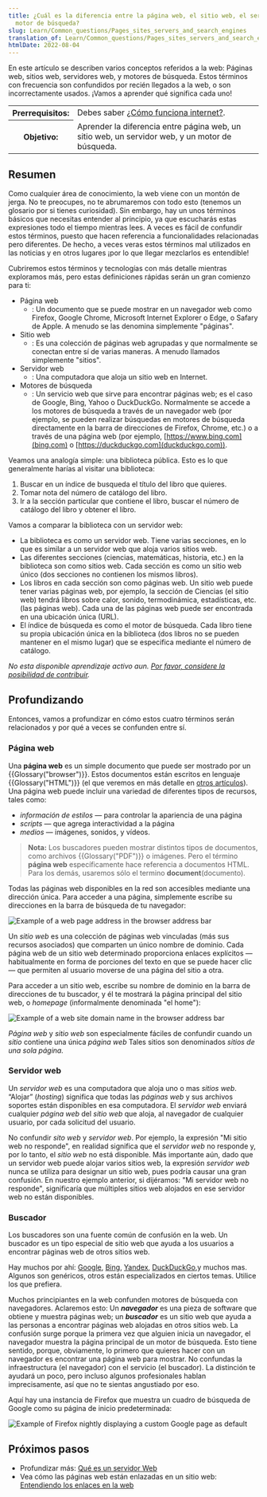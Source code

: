 ```yaml
---
title: ¿Cuál es la diferencia entre la página web, el sitio web, el servidor web y el
  motor de búsqueda?
slug: Learn/Common_questions/Pages_sites_servers_and_search_engines
translation_of: Learn/Common_questions/Pages_sites_servers_and_search_engines
htmlDate: 2022-08-04
---
```

En este artículo se describen varios conceptos referidos a la web: Páginas web, sitios web, servidores web, y motores de búsqueda. Estos términos con frecuencia son confundidos por recién llegados a la web, o son incorrectamente usados. ¡Vamos a aprender qué significa cada uno!

<table>
  <tbody>
    <tr>
      <th scope="row">Prerrequisitos:</th>
      <td>
        Debes saber
        <a href="/es/docs/Learn/Common_questions/How_does_the_Internet_work"
          >¿Cómo funciona internet?</a
        >.
      </td>
    </tr>
    <tr>
      <th scope="row">Objetivo:</th>
      <td>
        Aprender la diferencia entre página web, un sitio web, un servidor web,
        y un motor de búsqueda.
      </td>
    </tr>
  </tbody>
</table>

## Resumen

Como cualquier área de conocimiento, la web viene con un montón de jerga. No te preocupes, no te abrumaremos con todo esto (tenemos un glosario por si tienes curiosidad). Sin embargo, hay un unos términos básicos que necesitas entender al principio, ya que escucharás estas expresiones todo el tiempo mientras lees. A veces es fácil de confundir estos términos, puesto que hacen referencia a funcionalidades relacionadas pero diferentes. De hecho, a veces veras estos términos mal utilizados en las noticias y en otros lugares ¡por lo que llegar mezclarlos es entendible!

Cubriremos estos términos y tecnologías con más detalle mientras exploramos más, pero estas definiciones rápidas serán un gran comienzo para ti:

- Página web
  - : Un documento que se puede mostrar en un navegador web como Firefox, Google Chrome, Microsoft Internet Explorer o Edge, o Safary de Apple. A menudo se las denomina simplemente "páginas".
- Sitio web
  - : Es una colección de páginas web agrupadas y que normalmente se conectan entre sí de varias maneras. A menudo llamados simplemente "sitios".
- Servidor web
  - : Una computadora que aloja un sitio web en Internet.
- Motores de búsqueda
  - : Un servicio web que sirve para encontrar páginas web; es el caso de Google, Bing, Yahoo o DuckDuckGo. Normalmente se accede a los motores de búsqueda a través de un navegador web (por ejemplo, se pueden realizar búsquedas en motores de búsqueda directamente en la barra de direcciones de Firefox, Chrome, etc.) o a través de una página web (por ejemplo, [https://www.bing.com](bing.com) o [https://duckduckgo.com](duckduckgo.com)).

Veamos una analogía simple: una biblioteca pública. Esto es lo que generalmente harías al visitar una biblioteca:

1.  Buscar en un índice de busqueda el título del libro que quieres.
2.  Tomar nota del número de catálogo del libro.
3.  Ir a la sección particular que contiene el libro, buscar el número de catálogo del libro y obtener el libro.

Vamos a comparar la biblioteca con un servidor web:

- La biblioteca es como un servidor web. Tiene varias secciones, en lo que es similar a un servidor web que aloja varios sitios web.
- Las diferentes secciones (ciencias, matemáticas, historia, etc.) en la biblioteca son como sitios web. Cada sección es como un sitio web único (dos secciones no contienen los mismos libros).
- Los libros en cada sección son como páginas web. Un sitio web puede tener varias páginas web, por ejemplo, la sección de Ciencias (el sitio web) tendrá libros sobre calor, sonido, termodinámica, estadísticas, etc. (las páginas web). Cada una de las páginas web puede ser encontrada en una ubicación única (URL).
- El índice de búsqueda es como el motor de búsqueda. Cada libro tiene su propia ubicación única en la biblioteca (dos libros no se pueden mantener en el mismo lugar) que se especifica mediante el número de catálogo.

_No esta disponible aprendizaje activo aun. [Por favor, considere la posibilidad de contribuir](https://developer.mozilla.org/en-US/docs/MDN/Getting_started)._

## Profundizando

Entonces, vamos a profundizar en cómo estos cuatro términos serán relacionados y por qué a veces se confunden entre sí.

### Página web

Una **página web** es un simple documento que puede ser mostrado por un {{Glossary("browser")}}. Estos documentos están escritos en lenguaje {{Glossary("HTML")}} (el que veremos en más detalle en [otros artículos](https://developer.mozilla.org/en-US/docs/Web/HTML)). Una página web puede incluir una variedad de diferentes tipos de recursos, tales como:

- _información de estilos_ — para controlar la apariencia de una página
- _scripts_ — que agrega interactividad a la página
- _medios_ — imágenes, sonidos, y vídeos.

> **Nota:** Los buscadores pueden mostrar distintos tipos de documentos, como archivos {{Glossary("PDF")}} o imágenes. Pero el término **página web** específicamente hace referencia a documentos HTML. Para los demás, usaremos sólo el termino **document**(documento).

Todas las páginas web disponibles en la red son accesibles mediante una dirección única. Para acceder a una página, simplemente escribe su direcciones en la barra de búsqueda de tu navegador:

![Example of a web page address in the browser address bar](https://mdn.mozillademos.org/files/8529/web-page.jpg)

Un _sitio web_ es una colección de páginas web vinculadas (más sus recursos asociados) que comparten un único nombre de dominio. Cada página web de un sitio web determinado proporciona enlaces explícitos —habitualmente en forma de porciones del texto en que se puede hacer clic— que permiten al usuario moverse de una página del sitio a otra.

Para acceder a un sitio web, escribe su nombre de dominio en la barra de direcciones de tu buscador, y él te mostrará la página principal del sitio web, o _homepage_ (informalmente denominada "el home"):

![Example of a web site domain name in the browser address bar](https://mdn.mozillademos.org/files/8531/web-site.jpg)

_Página web_ y _sitio web_ son especialmente fáciles de confundir cuando un _sitio_ contiene una única _página web_ Tales sitios son denominados _sitios de una sola página._

### Servidor web

Un _servidor web_ es una computadora que aloja uno o mas _sitios web_. “Alojar” (_hosting_) significa que todas las _páginas web_ y sus archivos soportes están disponibles en esa computadora. El _servidor web_ enviará cualquier _página web_ del _sitio web_ que aloja, al navegador de cualquier usuario, por cada solicitud del usuario.

No confundir _sito web_ y _servidor web_. Por ejemplo, la expresión "Mi sitio web no responde", en realidad significa que el _servidor web_ no responde y, por lo tanto, el _sitio web_ no está disponible. Más importante aún, dado que un servidor web puede alojar varios sitios web, la expresión _servidor web_ nunca se utiliza para designar un sitio web, pues podría causar una gran confusión. En nuestro ejemplo anterior, si dijéramos: "Mi servidor web no responde", significaría que múltiples sitios web alojados en ese servidor web no están disponibles.

### Buscador

Los buscadores son una fuente común de confusión en la web. Un buscador es un tipo especial de sitio web que ayuda a los usuarios a encontrar páginas web de otros sitios web.

Hay muchos por ahí: [Google](https://www.google.com/), [Bing](https://www.bing.com/), [Yandex](https://www.yandex.com/), [DuckDuckGo](https://duckduckgo.com/),y muchos mas. Algunos son genéricos, otros están especializados en ciertos temas. Utilice los que prefiera.

Muchos principiantes en la web confunden motores de búsqueda con navegadores. Aclaremos esto: Un _**navegador**_ es una pieza de software que obtiene y muestra páginas web; un **_buscador_** es un sitio web que ayuda a las personas a encontrar páginas web alojadas en otros sitios web. La confusión surge porque la primera vez que alguien inicia un navegador, el navegador muestra la página principal de un motor de búsqueda. Esto tiene sentido, porque, obviamente, lo primero que quieres hacer con un navegador es encontrar una página web para mostrar. No confundas la infraestructura (el navegador) con el servicio (el buscador). La distinción te ayudará un poco, pero incluso algunos profesionales hablan imprecisamente, así que no te sientas angustiado por eso.

Aquí hay una instancia de Firefox que muestra un cuadro de búsqueda de Google como su página de inicio predeterminada:

![Example of Firefox nightly displaying a custom Google page as default](https://mdn.mozillademos.org/files/8533/search-engine.jpg)

## Próximos pasos

- Profundizar más: [Qué es un servidor Web](/es/docs/Learn/What_is_a_web_server)
- Vea cómo las páginas web están enlazadas en un sitio web: [Entendiendo los enlaces en la web](/es/docs/Learn/Understanding_links_on_the_web)
